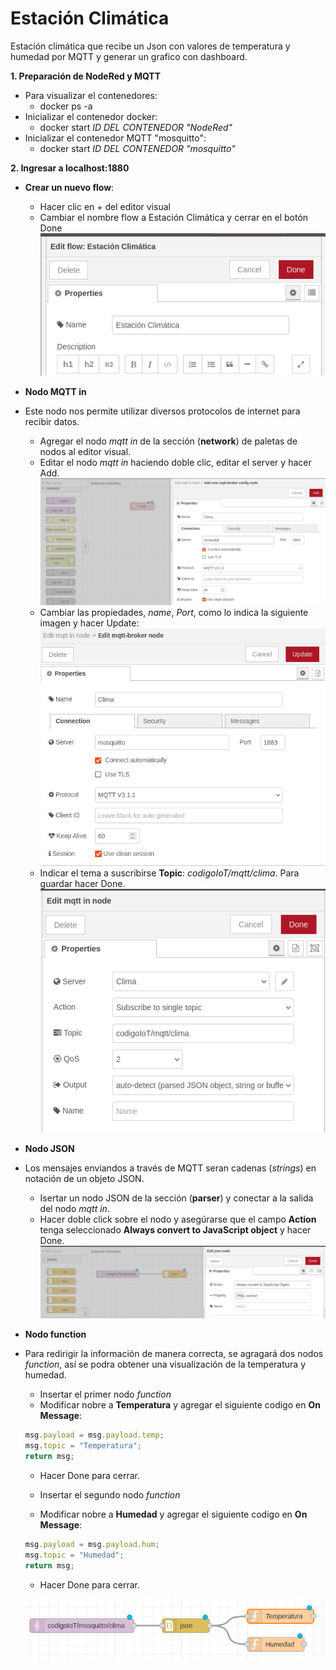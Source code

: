 # Estación Climática
Estación climática que recibe un Json con valores de temperatura y humedad por MQTT y generar un grafico con dashboard.

__1. Preparación de NodeRed y MQTT__

- Para visualizar el contenedores:
    - docker ps -a
- Inicializar el contenedor docker:
    - docker start _ID DEL CONTENEDOR "NodeRed"_
- Inicializar el contenedor MQTT "mosquitto":
    - docker start _ID DEL CONTENEDOR "mosquitto"_

__2. Ingresar a localhost:1880__

- __Crear un nuevo flow__:

    - Hacer clic en + del editor visual
    - Cambiar el nombre flow a Estación Climática y cerrar en el botón Done
    ![](https://github.com/DanyHdz23/Daniel_HDZ/blob/main/NodeRed/Imagenes/Screenshot%20from%202023-07-24%2014-11-42.png)

- __Nodo MQTT in__

- Este nodo nos permite utilizar diversos protocolos de internet para recibir datos.
    - Agregar el nodo _mqtt in_ de la sección (__network__) de paletas de nodos al editor visual.
    - Editar el nodo _mqtt in_ haciendo doble clic, editar el server y hacer Add. 
    ![](https://github.com/DanyHdz23/Daniel_HDZ/blob/main/NodeRed/Imagenes/Screenshot%20from%202023-07-24%2014-36-21.png)
    - Cambiar las propiedades, _name_, _Port_, como lo indica la siguiente imagen y hacer Update:
    ![](https://github.com/DanyHdz23/Daniel_HDZ/blob/main/NodeRed/Imagenes/Screenshot%20from%202023-07-24%2016-37-27.png)
    - Indicar el tema a suscribirse **Topic**: _codigoIoT/mqtt/clima_. Para guardar hacer Done.
    ![](https://github.com/DanyHdz23/Daniel_HDZ/blob/main/NodeRed/Imagenes/Screenshot%20from%202023-07-24%2016-37-52.png)

- __Nodo JSON__
- Los mensajes enviandos a través de MQTT seran cadenas (*strings*) en notación de un objeto JSON.
    - Isertar un nodo JSON de la sección (__parser__) y conectar a la salida del nodo _mqtt in_.
    - Hacer doble click sobre el nodo y asegúrarse que el campo **Action** tenga seleccionado **Always convert to JavaScript object** y hacer Done.
    ![](https://github.com/DanyHdz23/Daniel_HDZ/blob/main/NodeRed/Imagenes/Screenshot%20from%202023-07-24%2016-40-03.png)

- __Nodo function__
- Para redirigir la información de manera correcta, se agragará dos nodos _function_, así se podra obtener una visualización de la temperatura y humedad.
    
    - Insertar el primer nodo _function_
    - Modificar nobre a **Temperatura** y agregar el siguiente codigo en __On Message__:
    ```JavaScript
    msg.payload = msg.payload.temp;
    msg.topic = "Temperatura";
    return msg; 
    ```
    - Hacer Done para cerrar.

    - Insertar el segundo nodo _function_
    - Modificar nobre a **Humedad** y agregar el siguiente codigo en __On Message__:
    ```JavaScript
    msg.payload = msg.payload.hum; 
    msg.topic = "Humedad"; 
    return msg;
    ```
    - Hacer Done para cerrar.
    
    ![](https://github.com/DanyHdz23/Daniel_HDZ/blob/main/NodeRed/Imagenes/Screenshot%20from%202023-07-24%2019-27-03.png)